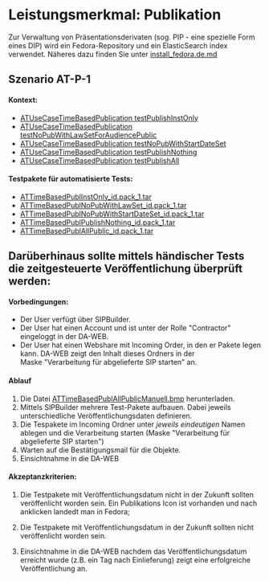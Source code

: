 # Leistungsmerkmal: Publikation

Zur Verwaltung von Präsentationsderivaten (sog. PIP - eine spezielle Form eines DIP) wird ein Fedora-Repository und ein ElasticSearch index verwendet. Näheres dazu finden Sie unter [install_fedora.de.md](install_fedora.de.md)

## Szenario AT-P-1


#### Kontext:

* [ATUseCaseTimeBasedPublication  testPublishInstOnly](../../test/java/de/uzk/hki/da/at/ATTimeBasedPublication.java#testPublishInstOnly#testPublishInstOnly)
* [ATUseCaseTimeBasedPublication  testNoPubWithLawSetForAudiencePublic](../../test/java/de/uzk/hki/da/at/ATTimeBasedPublication.java#testNoPubWithLawSetForAudiencePublic)
* [ATUseCaseTimeBasedPublication testNoPubWithStartDateSet](../../test/java/de/uzk/hki/da/at/ATTimeBasedPublication.java#testNoPubWithStartDateSet)
* [ATUseCaseTimeBasedPublication testPublishNothing](../../test/java/de/uzk/hki/da/at/ATTimeBasedPublication.java#testPublishNothing)
* [ATUseCaseTimeBasedPublication testPublishAll](../../test/java/de/uzk/hki/da/at/ATTimeBasedPublication.java#testPublishAll)

#### Testpakete für automatisierte Tests:

* [ATTimeBasedPublInstOnly_id.pack_1.tar](https://cdn.rawgit.com/da-nrw/DNSCore/master/ContentBroker/src/test/resources/at/ATTimeBasedPublInstOnly_id.pack_1.tar) 
* [ATTimeBasedPublNoPubWithLawSet_id.pack_1.tar](https://cdn.rawgit.com/da-nrw/DNSCore/master/ContentBroker/src/test/resources/at/ATTimeBasedPublNoPubWithLawSet_id.pack_1.tar) 
* [ATTimeBasedPublNoPubWithStartDateSet_id.pack_1.tar](https://cdn.rawgit.com/da-nrw/DNSCore/master/ContentBroker/src/test/resources/at/ATTimeBasedPublNoPubWithStartDateSet_id.pack_1.tar) 
* [ATTimeBasedPublPublishNothing_id.pack_1.tar](https://cdn.rawgit.com/da-nrw/DNSCore/master/ContentBroker/src/test/resources/at/ATTimeBasedPublPublishNothing_id.pack_1.tar) 
* [ATTimeBasedPublAllPublic_id.pack_1.tar](https://cdn.rawgit.com/da-nrw/DNSCore/master/ContentBroker/src/test/resources/at/ATTimeBasedPublAllPublic_id.pack_1.tar) 

## Darüberhinaus sollte mittels händischer Tests die zeitgesteuerte Veröffentlichung überprüft werden: 

#### Vorbedingungen:

* Der User verfügt über SIPBuilder.
* Der User hat einen Account und ist unter der Rolle "Contractor" eingeloggt in der DA-WEB.
* Der User hat einen Webshare mit Incoming Order, in den er Pakete legen kann. DA-WEB zeigt den Inhalt dieses Ordners in der Maske&nbsp;"Verarbeitung für abgelieferte SIP starten" an.

#### Ablauf

1. Die Datei [ATTimeBasedPublAllPublicManuell.bmp](https://cdn.rawgit.com/da-nrw/DNSCore/master/ContentBroker/src/test/resources/at/ATTimeBasedPublAllPublicManuell.bmp) herunterladen.
2. Mittels SIPBuilder mehrere Test-Pakete aufbauen. Dabei jeweils unterschiedliche Veröffentlichungsdaten definieren.
3. Die Tespakete im Incoming Ordner unter *jeweils eindeutigen* Namen ablegen und die Verarbeitung starten (Maske "Verarbeitung für abgelieferte SIP starten")
4. Warten auf die Bestätigungsmail für die Objekte.
5. Einsichtnahme in die DA-WEB

#### Akzeptanzkriterien:
1. Die Testpakete mit Veröffentlichungsdatum nicht in der Zukunft sollten veröffenlicht worden sein.
Ein Publikations Icon ist vorhanden und nach anklicken landedt man in Fedora;
    
2. Die Testpakete mit Veröffentlichungsdatum in der Zukunft sollten nicht veröffenlicht worden sein.

3. Einsichtnahme in die DA-WEB nachdem das Veröffentlichungsdatum erreicht wurde (z.B. ein Tag nach Einlieferung) zeigt eine erfolgreiche Veröffentlichung an.






